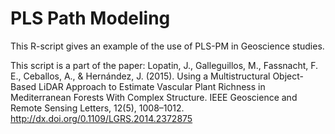 # PLS Path Modeling 

This R-script gives an example of the use of PLS-PM in Geoscience studies.

This script is a part of the paper: Lopatin, J., Galleguillos, M., Fassnacht, F. E., Ceballos, A., & Hernández, J. (2015). Using a Multistructural Object-Based LiDAR Approach to Estimate Vascular Plant Richness in Mediterranean Forests With Complex Structure. IEEE Geoscience and Remote Sensing Letters, 12(5), 1008–1012. http://dx.doi.org/0.1109/LGRS.2014.2372875
